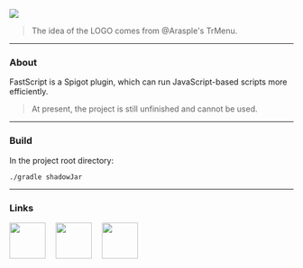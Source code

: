 ![](http://mc3.roselle.vip:602/FastScript/big_logo.gif)
>The idea of the LOGO comes from @Arasple's TrMenu.
***
### About
FastScript is a Spigot plugin, which can run JavaScript-based scripts more efficiently.

>At present, the project is still unfinished and cannot be used.
***
### Build
In the project root directory:
```
./gradle shadowJar
```
***
### Links

[<img src="http://mc3.roselle.vip:602/icons/github.svg" width="64" height="64"/>](https://github.com/Score2/FastScript) 　[<img src="http://mc3.roselle.vip:602/icons/wiki.svg" width="64" height="64"/>](https://github.com/Score2/FastScript/wiki) 　[<img src="http://mc3.roselle.vip:602/icons/discord.svg" width="64" height="64"/>](https://discord.gg/GVM6vx9)
